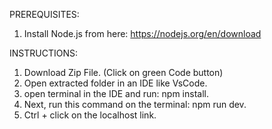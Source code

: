 PREREQUISITES:
1. Install Node.js from here: https://nodejs.org/en/download


INSTRUCTIONS:
1. Download Zip File. (Click on green Code button)
2. Open extracted folder in an IDE like VsCode.
3. open terminal in the IDE and run: npm install.
4. Next, run this command on the terminal: npm run dev.
5. Ctrl + click on the localhost link.
